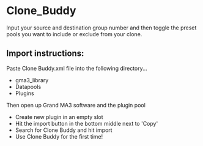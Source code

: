 # Clone_Buddy

Input your source and destination group number and then toggle the preset pools you want to include or exclude from your clone.


## Import instructions:
Paste Clone Buddy.xml file into the following directory...
- gma3_library
- Datapools
- Plugins

Then open up Grand MA3 software and the plugin pool
- Create new plugin in an empty slot
- Hit the import button in the bottom middle next to 'Copy'
- Search for Clone Buddy and hit import
- Use Clone Buddy for the first time!
